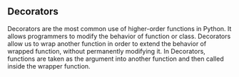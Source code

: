 ## Decorators
Decorators are the most common use of higher-order functions in Python. It allows programmers to modify the behavior of function or class. Decorators allow us to wrap another function in order to extend the behavior of wrapped function, without permanently modifying it. In Decorators, functions are taken as the argument into another function and then called inside the wrapper function.
